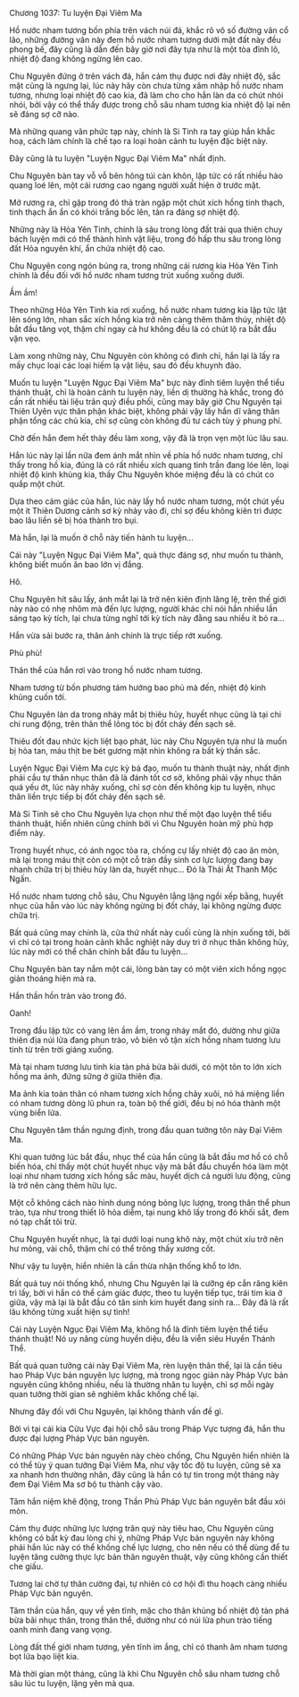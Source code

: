 




Chương 1037: Tu luyện Đại Viêm Ma


Hồ nước nham tương bốn phía trên vách núi đá, khắc rõ vô số đường vân cổ lão, những đường vân này đem hồ nước nham tương dưới mặt đất này đều phong bế, đây cũng là dẫn đến bây giờ nơi đây tựa như là một tòa đỉnh lô, nhiệt độ đang không ngừng lên cao.

Chu Nguyên đứng ở trên vách đá, hắn cảm thụ được nơi đây nhiệt độ, sắc mặt cũng là ngưng lại, lúc này hãy còn chưa từng xâm nhập hồ nước nham tương, nhưng loại nhiệt độ cao kia, đã làm cho cho hắn làn da có chút nhói nhói, bởi vậy có thể thấy được trong chỗ sâu nham tương kia nhiệt độ lại nên sẽ đáng sợ cỡ nào.

Mà những quang văn phức tạp này, chính là Si Tinh ra tay giúp hắn khắc hoạ, cách làm chính là chế tạo ra loại hoàn cảnh tu luyện đặc biệt này.

Đây cũng là tu luyện "Luyện Ngục Đại Viêm Ma" nhất định.

Chu Nguyên bàn tay vỗ vỗ bên hông túi càn khôn, lập tức có rất nhiều hào quang loé lên, một cái rương cao ngang người xuất hiện ở trước mặt.

Mở rương ra, chỉ gặp trong đó thả tràn ngập một chút xích hồng tinh thạch, tinh thạch ẩn ẩn có khói trắng bốc lên, tản ra đáng sợ nhiệt độ.

Những này là Hỏa Yên Tinh, chính là sâu trong lòng đất trải qua thiên chuy bách luyện mới có thể thành hình vật liệu, trong đó hấp thu sâu trong lòng đất Hỏa nguyên khí, ẩn chứa nhiệt độ cao.

Chu Nguyên cong ngón búng ra, trong những cái rương kia Hỏa Yên Tinh chính là đều đối với hồ nước nham tương trút xuống xuống dưới.

Ầm ầm!

Theo những Hỏa Yên Tinh kia rơi xuống, hồ nước nham tương kia lập tức lật lên sóng lớn, nhan sắc xích hồng kia trở nên càng thêm thâm thúy, nhiệt độ bắt đầu tăng vọt, thậm chí ngay cả hư không đều là có chút lộ ra bắt đầu vặn vẹo.

Làm xong những này, Chu Nguyên còn không có đình chỉ, hắn lại là lấy ra mấy chục loại các loại hiếm lạ vật liệu, sau đó đều khuynh đảo.

Muốn tu luyện "Luyện Ngục Đại Viêm Ma" bực này đỉnh tiêm luyện thể tiểu thánh thuật, chỉ là hoàn cảnh tu luyện này, liền dị thường hà khắc, trong đó cần rất nhiều tài liệu trân quý điều phối, cũng may bây giờ Chu Nguyên tại Thiên Uyên vực thân phận khác biệt, không phải vậy lấy hắn dĩ vãng thân phận tổng các chủ kia, chỉ sợ cũng còn không đủ tư cách tùy ý phung phí.

Chờ đến hắn đem hết thảy đều làm xong, vậy đã là trọn vẹn một lúc lâu sau.

Hắn lúc này lại lần nữa đem ánh mắt nhìn về phía hồ nước nham tương, chỉ thấy trong hồ kia, đúng là có rất nhiều xích quang tinh trần đang lóe lên, loại nhiệt độ kinh khủng kia, thấy Chu Nguyên khóe miệng đều là có chút co quắp một chút.

Dựa theo cảm giác của hắn, lúc này lấy hồ nước nham tương, một chút yếu một ít Thiên Dương cảnh sơ kỳ nhảy vào đi, chỉ sợ đều không kiên trì được bao lâu liền sẽ bị hóa thành tro bụi.

Mà hắn, lại là muốn ở chỗ này tiến hành tu luyện...

Cái này "Luyện Ngục Đại Viêm Ma", quả thực đáng sợ, như muốn tu thành, không biết muốn ăn bao lớn vị đắng.

Hô.

Chu Nguyên hít sâu lấy, ánh mắt lại là trở nên kiên định lăng lệ, trên thế giới này nào có nhẹ nhõm mà đến lực lượng, người khác chỉ nói hắn nhiều lần sáng tạo kỳ tích, lại chưa từng nghĩ tới kỳ tích này đằng sau nhiều ít bỏ ra...

Hắn vừa sải bước ra, thân ảnh chính là trực tiếp rớt xuống.

Phù phù!

Thân thể của hắn rơi vào trong hồ nước nham tương.

Nham tương từ bốn phương tám hướng bao phủ mà đến, nhiệt độ kinh khủng cuốn tới.

Chu Nguyên làn da trong nháy mắt bị thiêu hủy, huyết nhục cũng là tại chi chi rung động, trên thân thể lông tóc bị đốt cháy đến sạch sẽ.

Thiêu đốt đau nhức kịch liệt bạo phát, lúc này Chu Nguyên tựa như là muốn bị hòa tan, máu thịt be bét gương mặt nhìn không ra bất kỳ thần sắc.

Luyện Ngục Đại Viêm Ma cực kỳ bá đạo, muốn tu thành thuật này, nhất định phải cầu tự thân nhục thân đã là đánh tốt cơ sở, không phải vậy nhục thân quá yếu ớt, lúc này nhảy xuống, chỉ sợ còn đến không kịp tu luyện, nhục thân liền trực tiếp bị đốt cháy đến sạch sẽ.

Mà Si Tinh sẽ cho Chu Nguyên lựa chọn như thế một đạo luyện thể tiểu thánh thuật, hiển nhiên cũng chính bởi vì Chu Nguyên hoàn mỹ phù hợp điểm này.

Trong huyết nhục, có ánh ngọc tỏa ra, chống cự lấy nhiệt độ cao ăn mòn, mà lại trong máu thịt còn có một cỗ tràn đầy sinh cơ lực lượng đang bay nhanh chữa trị bị thiêu hủy làn da, huyết nhục... Đó là Thái Ất Thanh Mộc Ngấn.

Hồ nước nham tương chỗ sâu, Chu Nguyên lẳng lặng ngồi xếp bằng, huyết nhục của hắn vào lúc này không ngừng bị đốt cháy, lại không ngừng được chữa trị.

Bất quá cũng may chính là, cửa thứ nhất này cuối cùng là nhịn xuống tới, bởi vì chỉ có tại trong hoàn cảnh khắc nghiệt này duy trì ở nhục thân không hủy, lúc này mới có thể chân chính bắt đầu tu luyện...

Chu Nguyên bàn tay nắm một cái, lòng bàn tay có một viên xích hồng ngọc giản thoáng hiện mà ra.

Hắn thần hồn tràn vào trong đó.

Oanh!

Trong đầu lập tức có vang lên ầm ầm, trong nháy mắt đó, dường như giữa thiên địa núi lửa đang phun trào, vô biên vô tận xích hồng nham tương lưu tinh từ trên trời giáng xuống.

Mà tại nham tương lưu tinh kia tàn phá bừa bãi dưới, có một tôn to lớn xích hồng ma ảnh, đứng sững ở giữa thiên địa.

Ma ảnh kia toàn thân có nham tương xích hồng chảy xuôi, nó há miệng liền có nham tương dòng lũ phun ra, toàn bộ thế giới, đều bị nó hóa thành một vùng biển lửa.

Chu Nguyên tâm thần ngưng định, trong đầu quan tưởng tôn này Đại Viêm Ma.

Khi quan tưởng lúc bắt đầu, nhục thể của hắn cũng là bắt đầu mơ hồ có chỗ biến hóa, chỉ thấy một chút huyết nhục vậy mà bắt đầu chuyển hóa làm một loại như nham tương xích hồng sắc màu, huyết dịch cả người lưu động, cũng là trở nên càng thêm hữu lực.

Một cỗ không cách nào hình dung nóng bỏng lực lượng, trong thân thể phun trào, tựa như trong thiết lô hỏa diễm, tại nung khô lấy trong đó khối sắt, đem nó tạp chất tôi trừ.

Chu Nguyên huyết nhục, là tại dưới loại nung khô này, một chút xíu trở nên hư mỏng, vài chỗ, thậm chí có thể trông thấy xương cốt.

Như vậy tu luyện, hiển nhiên là cần thừa nhận thống khổ to lớn.

Bất quá tuy nói thống khổ, nhưng Chu Nguyên lại là cưỡng ép cắn răng kiên trì lấy, bởi vì hắn có thể cảm giác được, theo tu luyện tiếp tục, trái tim kia ở giữa, vậy mà lại là bắt đầu có tân sinh kim huyết đang sinh ra... Đây đã là rất lâu không từng xuất hiện sự tình!

Cái này Luyện Ngục Đại Viêm Ma, không hổ là đỉnh tiêm luyện thể tiểu thánh thuật! Nó uy năng cùng huyền diệu, đều là viễn siêu Huyền Thánh Thể.

Bất quá quan tưởng cái này Đại Viêm Ma, rèn luyện thân thể, lại là cần tiêu hao Pháp Vực bản nguyên lực lượng, mà trong ngọc giản này Pháp Vực bản nguyên cũng không nhiều, nếu là thường nhân tu luyện, chỉ sợ mỗi ngày quan tưởng thời gian sẽ nghiêm khắc khống chế lại.

Nhưng đây đối với Chu Nguyên, lại không thành vấn đề gì.

Bởi vì tại cái kia Cửu Vực đại hội chỗ sâu trong Pháp Vực tượng đá, hắn thu được đại lượng Pháp Vực bản nguyên.

Có những Pháp Vực bản nguyên này chèo chống, Chu Nguyên hiển nhiên là có thể tùy ý quan tưởng Đại Viêm Ma, như vậy tốc độ tu luyện, cũng sẽ xa xa nhanh hơn thường nhân, đây cũng là hắn có tự tin trong một tháng này đem Đại Viêm Ma sơ bộ tu thành cậy vào.

Tâm hắn niệm khẽ động, trong Thần Phủ Pháp Vực bản nguyên bắt đầu xói mòn.

Cảm thụ được những lực lượng trân quý này tiêu hao, Chu Nguyên cũng không có bất kỳ đau lòng chi ý, những Pháp Vực bản nguyên này không phải hắn lúc này có thể khống chế lực lượng, cho nên nếu có thể dùng để tu luyện tăng cường thực lực bản thân nguyên thuật, vậy cũng không cần thiết che giấu.

Tương lai chờ tự thân cường đại, tự nhiên có cơ hội đi thu hoạch càng nhiều Pháp Vực bản nguyên.

Tâm thần của hắn, quy về yên tĩnh, mặc cho thân khủng bố nhiệt độ tàn phá bừa bãi nhục thân, trong thân thể, dường như có núi lửa phun trào tiếng oanh minh đang vang vọng.

Lòng đất thế giới nham tương, yên tĩnh im ắng, chỉ có thanh âm nham tương bọt lửa bạo liệt kia.

Mà thời gian một tháng, cũng là khi Chu Nguyên chỗ sâu nham tương chỗ sâu lúc tu luyện, lặng yên mà qua.




